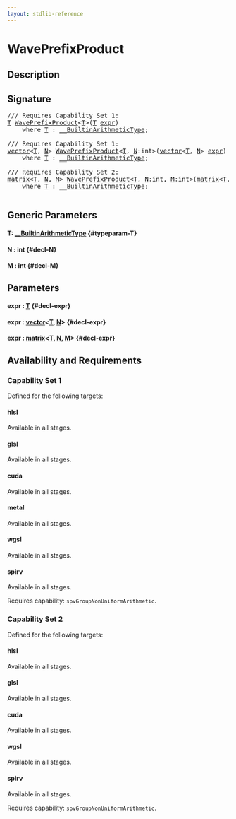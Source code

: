 ```yaml
---
layout: stdlib-reference
---
```


# WavePrefixProduct

## Description





## Signature 

<pre>
/// Requires Capability Set 1:
<a href="/stdlib-reference/global-decls/waveprefixproduct-04a#typeparam-T" class="code_type">T</a> <a href="/stdlib-reference/global-decls/waveprefixproduct-04a">WavePrefixProduct</a>&lt;<a href="/stdlib-reference/global-decls/waveprefixproduct-04a#typeparam-T" class="code_type">T</a>&gt;(<a href="/stdlib-reference/global-decls/waveprefixproduct-04a#typeparam-T" class="code_type">T</a> <a href="/stdlib-reference/global-decls/waveprefixproduct-04a#decl-expr" class="code_param">expr</a>)
    <span class='code_keyword'>where</span> <a href="/stdlib-reference/global-decls/waveprefixproduct-04a#typeparam-T" class="code_type">T</a> : <a href="/stdlib-reference/interfaces/0_builtinarithmetictype-029j/index" class="code_type">__BuiltinArithmeticType</a>;

/// Requires Capability Set 1:
<a href="/stdlib-reference/types/vector/index" class="code_type">vector</a>&lt;<a href="/stdlib-reference/global-decls/waveprefixproduct-04a#typeparam-T" class="code_type">T</a>, <a href="/stdlib-reference/global-decls/waveprefixproduct-04a#decl-N" class="code_var">N</a>&gt; <a href="/stdlib-reference/global-decls/waveprefixproduct-04a">WavePrefixProduct</a>&lt;<a href="/stdlib-reference/global-decls/waveprefixproduct-04a#typeparam-T" class="code_type">T</a>, <a href="/stdlib-reference/global-decls/waveprefixproduct-04a#decl-N" class="code_var">N</a>:<span class="code_keyword">int</span>&gt;(<a href="/stdlib-reference/types/vector/index" class="code_type">vector</a>&lt;<a href="/stdlib-reference/global-decls/waveprefixproduct-04a#typeparam-T" class="code_type">T</a>, <a href="/stdlib-reference/global-decls/waveprefixproduct-04a#decl-N" class="code_var">N</a>&gt; <a href="/stdlib-reference/global-decls/waveprefixproduct-04a#decl-expr" class="code_param">expr</a>)
    <span class='code_keyword'>where</span> <a href="/stdlib-reference/global-decls/waveprefixproduct-04a#typeparam-T" class="code_type">T</a> : <a href="/stdlib-reference/interfaces/0_builtinarithmetictype-029j/index" class="code_type">__BuiltinArithmeticType</a>;

/// Requires Capability Set 2:
<a href="/stdlib-reference/types/matrix/index" class="code_type">matrix</a>&lt;<a href="/stdlib-reference/global-decls/waveprefixproduct-04a#typeparam-T" class="code_type">T</a>, <a href="/stdlib-reference/global-decls/waveprefixproduct-04a#decl-N" class="code_var">N</a>, <a href="/stdlib-reference/global-decls/waveprefixproduct-04a#decl-M" class="code_var">M</a>&gt; <a href="/stdlib-reference/global-decls/waveprefixproduct-04a">WavePrefixProduct</a>&lt;<a href="/stdlib-reference/global-decls/waveprefixproduct-04a#typeparam-T" class="code_type">T</a>, <a href="/stdlib-reference/global-decls/waveprefixproduct-04a#decl-N" class="code_var">N</a>:<span class="code_keyword">int</span>, <a href="/stdlib-reference/global-decls/waveprefixproduct-04a#decl-M" class="code_var">M</a>:<span class="code_keyword">int</span>&gt;(<a href="/stdlib-reference/types/matrix/index" class="code_type">matrix</a>&lt;<a href="/stdlib-reference/global-decls/waveprefixproduct-04a#typeparam-T" class="code_type">T</a>, <a href="/stdlib-reference/global-decls/waveprefixproduct-04a#decl-N" class="code_var">N</a>, <a href="/stdlib-reference/global-decls/waveprefixproduct-04a#decl-M" class="code_var">M</a>&gt; <a href="/stdlib-reference/global-decls/waveprefixproduct-04a#decl-expr" class="code_param">expr</a>)
    <span class='code_keyword'>where</span> <a href="/stdlib-reference/global-decls/waveprefixproduct-04a#typeparam-T" class="code_type">T</a> : <a href="/stdlib-reference/interfaces/0_builtinarithmetictype-029j/index" class="code_type">__BuiltinArithmeticType</a>;

</pre>

## Generic Parameters

#### T: [\_\_BuiltinArithmeticType](/stdlib-reference/interfaces/0_builtinarithmetictype-029j/index) {#typeparam-T}
#### N  : int {#decl-N}
#### M  : int {#decl-M}

## Parameters

#### expr  : [T](/stdlib-reference/global-decls/waveprefixproduct-04a#typeparam-T) {#decl-expr}
#### expr  : [vector](/stdlib-reference/types/vector/index)\<[T](/stdlib-reference/types/vector/index#typeparam-T), [N](/stdlib-reference/types/vector/index#decl-N)\> {#decl-expr}
#### expr  : [matrix](/stdlib-reference/types/matrix/index)\<[T](/stdlib-reference/types/matrix/t-0), [N](/stdlib-reference/types/matrix/index#decl-N), [M](/stdlib-reference/types/matrix/index#decl-M)\> {#decl-expr}

## Availability and Requirements

### Capability Set 1

Defined for the following targets:

#### hlsl
Available in all stages.

#### glsl
Available in all stages.

#### cuda
Available in all stages.

#### metal
Available in all stages.

#### wgsl
Available in all stages.

#### spirv
Available in all stages.

Requires capability: `spvGroupNonUniformArithmetic`.

### Capability Set 2

Defined for the following targets:

#### hlsl
Available in all stages.

#### glsl
Available in all stages.

#### cuda
Available in all stages.

#### wgsl
Available in all stages.

#### spirv
Available in all stages.

Requires capability: `spvGroupNonUniformArithmetic`.


